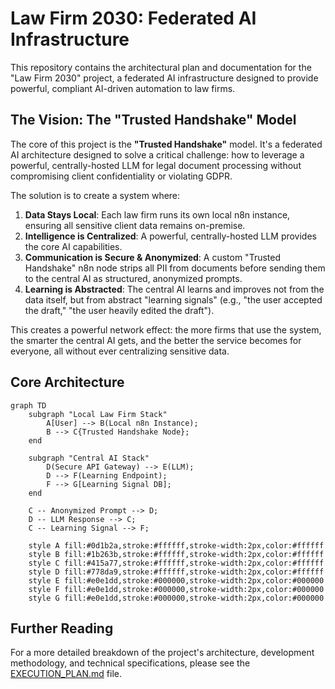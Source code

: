 # Law Firm 2030: Federated AI Infrastructure

This repository contains the architectural plan and documentation for the "Law Firm 2030" project, a federated AI infrastructure designed to provide powerful, compliant AI-driven automation to law firms.

## The Vision: The "Trusted Handshake" Model

The core of this project is the **"Trusted Handshake"** model. It's a federated AI architecture designed to solve a critical challenge: how to leverage a powerful, centrally-hosted LLM for legal document processing without compromising client confidentiality or violating GDPR.

The solution is to create a system where:

1.  **Data Stays Local**: Each law firm runs its own local n8n instance, ensuring all sensitive client data remains on-premise.
2.  **Intelligence is Centralized**: A powerful, centrally-hosted LLM provides the core AI capabilities.
3.  **Communication is Secure & Anonymized**: A custom "Trusted Handshake" n8n node strips all PII from documents before sending them to the central AI as structured, anonymized prompts.
4.  **Learning is Abstracted**: The central AI learns and improves not from the data itself, but from abstract "learning signals" (e.g., "the user accepted the draft," "the user heavily edited the draft").

This creates a powerful network effect: the more firms that use the system, the smarter the central AI gets, and the better the service becomes for everyone, all without ever centralizing sensitive data.

## Core Architecture

```mermaid
graph TD
    subgraph "Local Law Firm Stack"
        A[User] --> B(Local n8n Instance);
        B --> C{Trusted Handshake Node};
    end

    subgraph "Central AI Stack"
        D(Secure API Gateway) --> E(LLM);
        D --> F(Learning Endpoint);
        F --> G[Learning Signal DB];
    end

    C -- Anonymized Prompt --> D;
    D -- LLM Response --> C;
    C -- Learning Signal --> F;

    style A fill:#0d1b2a,stroke:#ffffff,stroke-width:2px,color:#ffffff
    style B fill:#1b263b,stroke:#ffffff,stroke-width:2px,color:#ffffff
    style C fill:#415a77,stroke:#ffffff,stroke-width:2px,color:#ffffff
    style D fill:#778da9,stroke:#ffffff,stroke-width:2px,color:#ffffff
    style E fill:#e0e1dd,stroke:#000000,stroke-width:2px,color:#000000
    style F fill:#e0e1dd,stroke:#000000,stroke-width:2px,color:#000000
    style G fill:#e0e1dd,stroke:#000000,stroke-width:2px,color:#000000
```

## Further Reading

For a more detailed breakdown of the project's architecture, development methodology, and technical specifications, please see the [EXECUTION_PLAN.md](EXECUTION_PLAN.md) file.